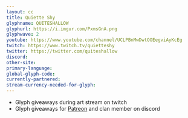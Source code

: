 ```yaml
---
layout: cc
title: Quiette Shy
glyphname: QUITESHALLOW
glyphurl: https://i.imgur.com/PxmsGnA.png
glyphwave: 2
youtube: https://www.youtube.com/channel/UCLPBnMwDwtOOEegviAyKcEg
twitch: https://www.twitch.tv/quietteshy
twitter: https://twitter.com/quiteshallow
discord: 
other-site: 
primary-language: 
global-glyph-code: 
currently-partnered: 
stream-currency-needed-for-glyph: 
---
```

* Glyph giveaways during art stream on twitch
* Glyph giveaways for [Patreon](https://www.patreon.com/QuiteShallow) and clan member on discord
